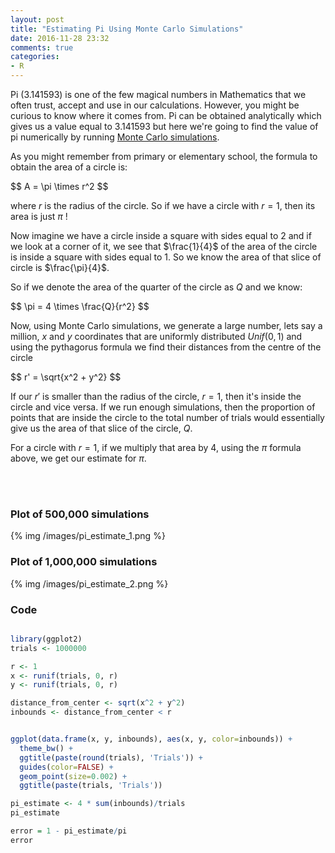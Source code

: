 ```yaml
---
layout: post
title: "Estimating Pi Using Monte Carlo Simulations"
date: 2016-11-28 23:32
comments: true
categories: 
- R
---
```


Pi (3.141593) is one of the few magical numbers in Mathematics that we often trust, accept and use in our calculations. However, you might be curious to know where it comes from. Pi can be obtained analytically which gives us a value equal to 3.141593 but here we're going to find the value of pi numerically by running [Monte Carlo simulations](https://en.wikipedia.org/wiki/Monte_Carlo_method).

<!-- more -->




As you might remember from primary or elementary school, the formula to obtain the area of a circle is:

<p>$$
A = \pi \times r^2
$$<p>


where $r$ is the radius of the circle. So if we have a circle with $r=1$, then its area is just $\pi$ !

Now imagine we have a circle inside a square with sides equal to 2 and if we look at a corner of it, we see that $\frac{1}{4}$ of the area of the circle is inside a square with sides equal to 1. So we know the area of that slice of circle is $\frac{\pi}{4}$.


So if we denote the area of the quarter of the circle as $Q$ and we know:
<p>$$
\pi = 4 \times \frac{Q}{r^2}
$$</p>

Now, using Monte Carlo simulations, we generate a large number, lets say a million, $x$ and $y$ coordinates that are uniformly distributed $Unif(0, 1)$ and using the pythagorus formula we find their distances from the centre of the circle 

<p>$$
r' = \sqrt{x^2 + y^2}
$$</p>

If our ${r'}$ is smaller than the radius of the circle, $r=1$, then it's inside the circle and vice versa. If we run enough simulations, then the proportion of points that are inside the circle to the total number of trials would essentially give us the area of that slice of the circle, $Q$.

For a circle with $r=1$, if we multiply that area by 4, using the $\pi$ formula above, we get our estimate for $\pi$.


<br/>
<br/>

<h3> Plot of 500,000 simulations </h3>
{% img /images/pi_estimate_1.png %}

<br/>

<h3> Plot of 1,000,000 simulations </h3>
{% img /images/pi_estimate_2.png %}
<br/>

<h3> Code </h3>

``` r pi_estimate.R https://github.com/DanialK/pi_estimation

library(ggplot2)
trials <- 1000000

r <- 1
x <- runif(trials, 0, r)
y <- runif(trials, 0, r)

distance_from_center <- sqrt(x^2 + y^2)
inbounds <- distance_from_center < r


ggplot(data.frame(x, y, inbounds), aes(x, y, color=inbounds)) +
  theme_bw() +
  ggtitle(paste(round(trials), 'Trials')) +
  guides(color=FALSE) +
  geom_point(size=0.002) +
  ggtitle(paste(trials, 'Trials'))

pi_estimate <- 4 * sum(inbounds)/trials
pi_estimate

error = 1 - pi_estimate/pi
error

```






<script type="text/javascript">
window.MathJax = {
    extensions: ["tex2jax.js"],
    jax: ["input/TeX", "output/HTML-CSS"],
    tex2jax: {
      inlineMath: [ ['$','$'], ["\\(","\\)"] ],
      displayMath: [ ['$$','$$'], ["\\[","\\]"] ],
      processEscapes: true
    },
    "HTML-CSS": { availableFonts: ["TeX"] }
};
</script>
<script type="text/javascript" async
  src="https://cdn.mathjax.org/mathjax/latest/MathJax.js">
</script>